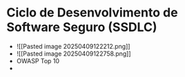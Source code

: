 # Ciclo de Desenvolvimento de Software Seguro (SSDLC)
- ![[Pasted image 20250409122212.png]]
- ![[Pasted image 20250409122758.png]]
- OWASP Top 10
- 